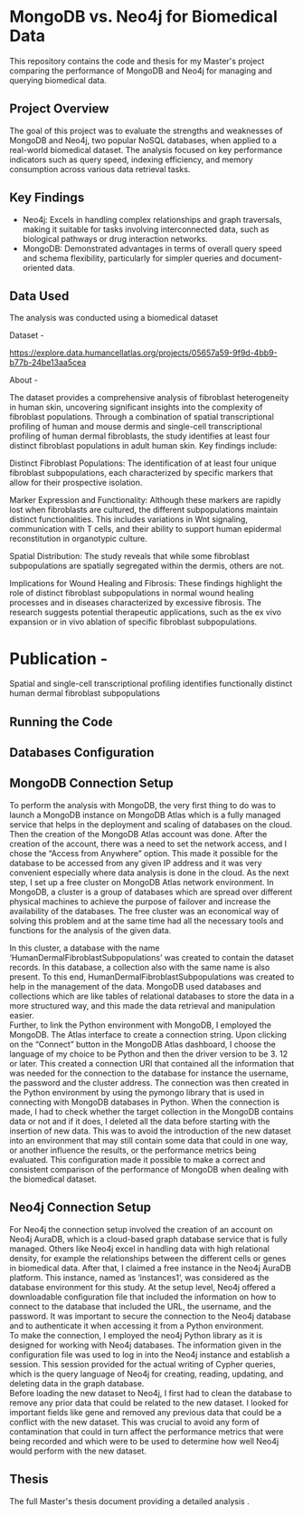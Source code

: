 # MongoDB vs. Neo4j for Biomedical Data

This repository contains the code and thesis for my Master's project comparing the performance of MongoDB and Neo4j for managing and querying biomedical data.

## Project Overview

The goal of this project was to evaluate the strengths and weaknesses of MongoDB and Neo4j, two popular NoSQL databases, when applied to a real-world biomedical dataset. The analysis focused on key performance indicators such as query speed, indexing efficiency, and memory consumption across various data retrieval tasks.

## Key Findings

*   Neo4j: Excels in handling complex relationships and graph traversals, making it suitable for tasks involving interconnected data, such as biological pathways or drug interaction networks.
*   MongoDB: Demonstrated advantages in terms of overall query speed and schema flexibility, particularly for simpler queries and document-oriented data.

## Data Used

The analysis was conducted using a biomedical dataset 

Dataset -

https://explore.data.humancellatlas.org/projects/05657a59-9f9d-4bb9-b77b-24be13aa5cea

About -

The dataset provides a comprehensive analysis of fibroblast heterogeneity in human skin, uncovering significant insights into the complexity of fibroblast populations. Through a combination of spatial transcriptional profiling of human and mouse dermis and single-cell transcriptional profiling of human dermal fibroblasts, the study identifies at least four distinct fibroblast populations in adult human skin. Key findings include:

Distinct Fibroblast Populations: The identification of at least four unique fibroblast subpopulations, each characterized by specific markers that allow for their prospective isolation.

Marker Expression and Functionality: Although these markers are rapidly lost when fibroblasts are cultured, the different subpopulations maintain distinct functionalities. This includes variations in Wnt signaling, communication with T cells, and their ability to support human epidermal reconstitution in organotypic culture.

Spatial Distribution: The study reveals that while some fibroblast subpopulations are spatially segregated within the dermis, others are not.

Implications for Wound Healing and Fibrosis: These findings highlight the role of distinct fibroblast subpopulations in normal wound healing processes and in diseases characterized by excessive fibrosis. The research suggests potential therapeutic applications, such as the ex vivo expansion or in vivo ablation of specific fibroblast subpopulations.

# Publication - 

Spatial and single-cell transcriptional profiling identifies functionally distinct human dermal fibroblast subpopulations

## Running the Code

## Databases Configuration  
## MongoDB Connection Setup  
To perform the analysis with MongoDB, the very first thing to do was to launch a MongoDB instance on MongoDB Atlas which is a fully managed service that helps in the deployment and scaling of databases on the cloud. Then the creation of the MongoDB Atlas account was done. After the creation of the account, there was a need to set the network access, and I chose the “Access from Anywhere” option. This made it possible for the database to be accessed from any given IP address and it was very convenient especially where data analysis is done in the cloud. As the next step, I set up a free cluster on MongoDB Atlas network environment. In MongoDB, a cluster is a group of databases which are spread over different physical machines to achieve the purpose of failover and increase the availability of the databases. The free cluster was an economical way of solving this problem and at the same time had all the necessary tools and functions for the analysis of the given data.  
  
In this cluster, a database with the name ‘HumanDermalFibroblastSubpopulations’ was created to contain the dataset records. In this database, a collection also with the same name is also present. To this end, HumanDermalFibroblastSubpopulations was created to help in the management of the data. MongoDB used databases and collections which are like tables of relational databases to store the data in a more structured way, and this made the data retrieval and manipulation easier.  
Further, to link the Python environment with MongoDB, I employed the MongoDB. The Atlas interface to create a connection string. Upon clicking on the “Connect” button in the MongoDB Atlas dashboard, I choose the language of my choice to be Python and then the driver version to be 3. 12 or later. This created a connection URI that contained all the information that was needed for the connection to the database for instance the username, the password and the cluster address. The connection was then created in the Python environment by using the pymongo library that is used in connecting with MongoDB databases in Python. When the connection is made, I had to check whether the target collection in the MongoDB contains data or not and if it does, I deleted all the data before starting with the insertion of new data. This was to avoid the introduction of the new dataset into an environment that may still contain some data that could in one way, or another influence the results, or the performance metrics being evaluated. This configuration made it possible to make a correct and consistent comparison of the performance of MongoDB when dealing with the biomedical dataset.  
  
## Neo4j Connection Setup  
For Neo4j the connection setup involved the creation of an account on Neo4j AuraDB, which is a cloud-based graph database service that is fully managed. Others like Neo4j excel in handling data with high relational density, for example the relationships between the different cells or genes in biomedical data. After that, I claimed a free instance in the Neo4j AuraDB platform. This instance, named as ‘instances1’, was considered as the database environment for this study. At the setup level, Neo4j offered a downloadable configuration file that included the information on how to connect to the database that included the URL, the username, and the password. It was important to secure the connection to the Neo4j database and to authenticate it when accessing it from a Python environment.  
To make the connection, I employed the neo4j Python library as it is designed for working with 
Neo4j databases. The information given in the configuration file was used to log in into the Neo4j instance and establish a session. This session provided for the actual writing of Cypher queries, which is the query language of Neo4j for creating, reading, updating, and deleting data in the graph database.  
Before loading the new dataset to Neo4j, I first had to clean the database to remove any prior data that could be related to the new dataset. I looked for important fields like gene and removed any previous data that could be a conflict with the new dataset. This was crucial to avoid any form of contamination that could in turn affect the performance metrics that were being recorded and which were to be used to determine how well Neo4j would perform with the new dataset.  


## Thesis

The full Master's thesis document providing a detailed analysis .

